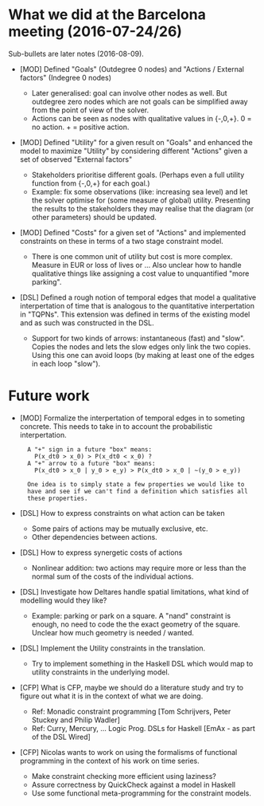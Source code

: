 # What we did at the Barcelona meeting (2016-07-24/26)

Sub-bullets are later notes (2016-08-09).

* [MOD] Defined "Goals" (Outdegree 0 nodes) and "Actions / External
  factors" (Indegree 0 nodes)
    * Later generalised: goal can involve other nodes as well. But
      outdegree zero nodes which are not goals can be simplified away
      from the point of view of the solver.
    * Actions can be seen as nodes with qualitative values in {-,0,+}.
      0 = no action. + = positive action.

* [MOD] Defined "Utility" for a given result on "Goals" and enhanced
        the model to maximize "Utility" by considering different
        "Actions" given a set of observed "External factors"
    * Stakeholders prioritise different goals. (Perhaps even a full
      utility function from {-,0,+} for each goal.)
    * Example: fix some observations (like: increasing sea level) and
      let the solver optimise for (some measure of global)
      utility. Presenting the results to the stakeholders they may
      realise that the diagram (or other parameters) should be
      updated.

* [MOD] Defined "Costs" for a given set of "Actions" and implemented
        constraints on these in terms of a two stage constraint model.
    * There is one common unit of utility but cost is more complex.
      Measure in EUR or loss of lives or ... Also unclear how to
      handle qualitative things like assigning a cost value to
      unquantified "more parking".

* [DSL] Defined a rough notion of temporal edges that model a
        qualitative interpertation of time that is analogous to the
        quantitative interpertation in "TQPNs". This extension was
        defined in terms of the existing model and as such was
        constructed in the DSL.
    * Support for two kinds of arrows: instantaneous (fast) and
      "slow". Copies the nodes and lets the slow edges only link the
      two copies. Using this one can avoid loops (by making at least
      one of the edges in each loop "slow").

# Future work

* [MOD] Formalize the interpertation of temporal edges in to someting
        concrete.  This needs to take in to account the probabilistic
        interpertation.

        A "+" sign in a future "box" means:
          P(x_dt0 > x_0) > P(x_dt0 < x_0) ?
        A "+" arrow to a future "box" means:
          P(x_dt0 > x_0 | y_0 > e_y) > P(x_dt0 > x_0 | ~(y_0 > e_y))

        One idea is to simply state a few properties we would like to
        have and see if we can't find a definition which satisfies all
        these properties.

* [DSL] How to express constraints on what action can be taken
    * Some pairs of actions may be mutually exclusive, etc.
    * Other dependencies between actions.

* [DSL] How to express synergetic costs of actions
    * Nonlinear addition: two actions may require more or less than
      the normal sum of the costs of the individual actions.

* [DSL] Investigate how Deltares handle spatial limitations,
        what kind of modelling would they like?
    * Example: parking or park on a square. A "nand" constraint is
      enough, no need to code the the exact geometry of the square.
      Unclear how much geometry is needed / wanted.

* [DSL] Implement the Utility constraints in the translation.
    * Try to implement something in the Haskell DSL which would map to
      utility constraints in the underlying model.

* [CFP] What is CFP, maybe we should do a literature study
        and try to figure out what it is in the context
        of what we are doing.
    * Ref: Monadic constraint programming
      [Tom Schrijvers, Peter Stuckey and Philip Wadler]
    * Ref: Curry, Mercury, ... Logic Prog. DSLs for Haskell
      [EmAx - as part of the DSL Wired]

* [CFP] Nicolas wants to work on using the formalisms of functional
        programming in the context of his work on time series.
    * Make constraint checking more efficient using laziness?
    * Assure correctness by QuickCheck against a model in Haskell
    * Use some functional meta-programming for the constraint models.

